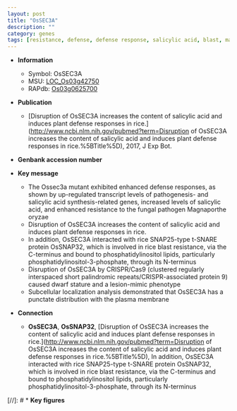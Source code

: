 ```yaml
---
layout: post
title: "OsSEC3A"
description: ""
category: genes
tags: [resistance, defense, defense response, salicylic acid, blast, magnaporthe oryzae, dwarf, plasma membrane, blast resistance, pathogen]
---
```


* **Information**  
    + Symbol: OsSEC3A  
    + MSU: [LOC_Os03g42750](http://rice.uga.edu/cgi-bin/ORF_infopage.cgi?orf=LOC_Os03g42750)  
    + RAPdb: [Os03g0625700](https://rapdb.dna.affrc.go.jp/locus/?name=Os03g0625700)  

* **Publication**  
    + [Disruption of OsSEC3A increases the content of salicylic acid and induces plant defense responses in rice.](http://www.ncbi.nlm.nih.gov/pubmed?term=Disruption of OsSEC3A increases the content of salicylic acid and induces plant defense responses in rice.%5BTitle%5D), 2017, J Exp Bot.

* **Genbank accession number**  

* **Key message**  
    + The Ossec3a mutant exhibited enhanced defense responses, as shown by up-regulated transcript levels of pathogenesis- and salicylic acid synthesis-related genes, increased levels of salicylic acid, and enhanced resistance to the fungal pathogen Magnaporthe oryzae
    + Disruption of OsSEC3A increases the content of salicylic acid and induces plant defense responses in rice.
    + In addition, OsSEC3A interacted with rice SNAP25-type t-SNARE protein OsSNAP32, which is involved in rice blast resistance, via the C-terminus and bound to phosphatidylinositol lipids, particularly phosphatidylinositol-3-phosphate, through its N-terminus
    + Disruption of OsSEC3A by CRISPR/Cas9 (clustered regularly interspaced short palindromic repeats/CRISPR-associated protein 9) caused dwarf stature and a lesion-mimic phenotype
    + Subcellular localization analysis demonstrated that OsSEC3A has a punctate distribution with the plasma membrane

* **Connection**  
    + __OsSEC3A__, __OsSNAP32__, [Disruption of OsSEC3A increases the content of salicylic acid and induces plant defense responses in rice.](http://www.ncbi.nlm.nih.gov/pubmed?term=Disruption of OsSEC3A increases the content of salicylic acid and induces plant defense responses in rice.%5BTitle%5D),  In addition, OsSEC3A interacted with rice SNAP25-type t-SNARE protein OsSNAP32, which is involved in rice blast resistance, via the C-terminus and bound to phosphatidylinositol lipids, particularly phosphatidylinositol-3-phosphate, through its N-terminus

[//]: # * **Key figures**  


